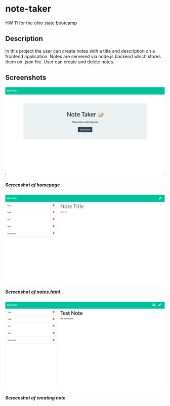 # note-taker

HW 11 for the ohio state bootcamp

## Description

In this project the user can create notes with a title and description on a frontend
application. Notes are servered via node.js backend which stores them on .json file.
User can create and delete notes.

## Screenshots

![Screenshot_one](/Assets/screenshot_one.png)

##### Screenshot of homepage

![Screenshot_two](/Assets/screenshot_two.png)

##### Screenshot of notes.html

![Screenshot_three](/Assets/screenshot_three.png)

##### Screenshot of creating note
